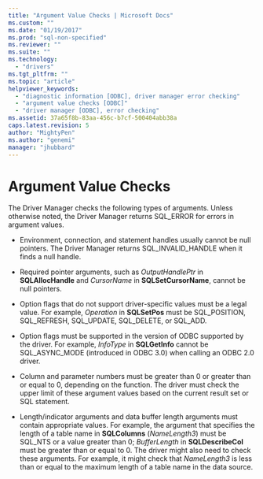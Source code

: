 ```yaml
---
title: "Argument Value Checks | Microsoft Docs"
ms.custom: ""
ms.date: "01/19/2017"
ms.prod: "sql-non-specified"
ms.reviewer: ""
ms.suite: ""
ms.technology: 
  - "drivers"
ms.tgt_pltfrm: ""
ms.topic: "article"
helpviewer_keywords: 
  - "diagnostic information [ODBC], driver manager error checking"
  - "argument value checks [ODBC]"
  - "driver manager [ODBC], error checking"
ms.assetid: 37a65f8b-83aa-456c-b7cf-500404abb38a
caps.latest.revision: 5
author: "MightyPen"
ms.author: "genemi"
manager: "jhubbard"
---
```

# Argument Value Checks
The Driver Manager checks the following types of arguments. Unless otherwise noted, the Driver Manager returns SQL_ERROR for errors in argument values.  
  
-   Environment, connection, and statement handles usually cannot be null pointers. The Driver Manager returns SQL_INVALID_HANDLE when it finds a null handle.  
  
-   Required pointer arguments, such as *OutputHandlePtr* in **SQLAllocHandle** and *CursorName* in **SQLSetCursorName**, cannot be null pointers.  
  
-   Option flags that do not support driver-specific values must be a legal value. For example, *Operation* in **SQLSetPos** must be SQL_POSITION, SQL_REFRESH, SQL_UPDATE, SQL_DELETE, or SQL_ADD.  
  
-   Option flags must be supported in the version of ODBC supported by the driver. For example, *InfoType* in **SQLGetInfo** cannot be SQL_ASYNC_MODE (introduced in ODBC 3.0) when calling an ODBC 2.0 driver.  
  
-   Column and parameter numbers must be greater than 0 or greater than or equal to 0, depending on the function. The driver must check the upper limit of these argument values based on the current result set or SQL statement.  
  
-   Length/indicator arguments and data buffer length arguments must contain appropriate values. For example, the argument that specifies the length of a table name in **SQLColumns** (*NameLength3*) must be SQL_NTS or a value greater than 0; *BufferLength* in **SQLDescribeCol** must be greater than or equal to 0. The driver might also need to check these arguments. For example, it might check that *NameLength3* is less than or equal to the maximum length of a table name in the data source.